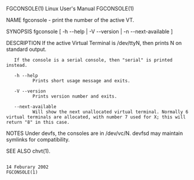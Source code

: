 FGCONSOLE(1)                                                                                                                                      Linux User's Manual                                                                                                                                      FGCONSOLE(1)

NAME
       fgconsole - print the number of the active VT.

SYNOPSIS
       fgconsole [ -h --help | -V --version | -n --next-available ]

DESCRIPTION
       If the active Virtual Terminal is /dev/ttyN, then prints N on standard output.

       If the console is a serial console, then "serial" is printed instead.

       -h --help
              Prints short usage message and exits.

       -V --version
              Prints version number and exits.

       --next-available
              Will show the next unallocated virtual terminal. Normally 6 virtual terminals are allocated, with number 7 used for X; this will return "8" in this case.

NOTES
       Under devfs, the consoles are in /dev/vc/N.  devfsd may maintain symlinks for compatibility.

SEE ALSO
       chvt(1).

                                                                                                                                                    14 Feburary 2002                                                                                                                                       FGCONSOLE(1)

